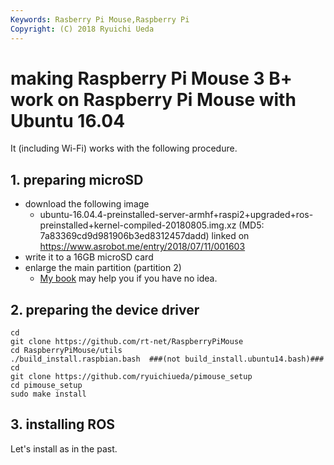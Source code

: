 ```yaml
---
Keywords: Rasberry Pi Mouse,Raspberry Pi
Copyright: (C) 2018 Ryuichi Ueda
---
```


# making Raspberry Pi Mouse 3 B+ work on Raspberry Pi Mouse with Ubuntu 16.04

It (including Wi-Fi) works with the following procedure.

## 1. preparing microSD

* download the following image
    * ubuntu-16.04.4-preinstalled-server-armhf+raspi2+upgraded+ros-preinstalled+kernel-compiled-20180805.img.xz (MD5: 7a83369cd9d981906b3ed8312457dadd)  linked on https://www.asrobot.me/entry/2018/07/11/001603
* write it to a 16GB microSD card
* enlarge the main partition (partition 2) 
    * [My book](https://amzn.to/2MVqrHA) may help you if you have no idea. 

## 2. preparing the device driver

```
cd
git clone https://github.com/rt-net/RaspberryPiMouse 
cd RaspberryPiMouse/utils
./build_install.raspbian.bash  ###(not build_install.ubuntu14.bash)###
cd 
git clone https://github.com/ryuichiueda/pimouse_setup
cd pimouse_setup
sudo make install
```



## 3. installing ROS

Let's install as in the past. 

